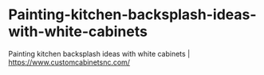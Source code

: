 # Painting-kitchen-backsplash-ideas-with-white-cabinets
Painting kitchen backsplash ideas with white cabinets | https://www.customcabinetsnc.com/
